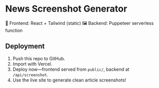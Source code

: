 # News Screenshot Generator

📰 Frontend: React + Tailwind (static)
🖼️ Backend: Puppeteer serverless function

## Deployment

1. Push this repo to GitHub.
2. Import with Vercel.
3. Deploy now—frontend served from `public/`, backend at `/api/screenshot`.
4. Use the live site to generate clean article screenshots!
<?xml version="1.0" encoding="UTF-8"?>